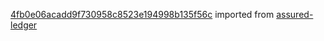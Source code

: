 [4fb0e06acadd9f730958c8523e194998b135f56c](https://github.com/insolar/assured-ledger/commit/4fb0e06acadd9f730958c8523e194998b135f56c) imported from [assured-ledger](https://github.com/insolar/assured-ledger)
